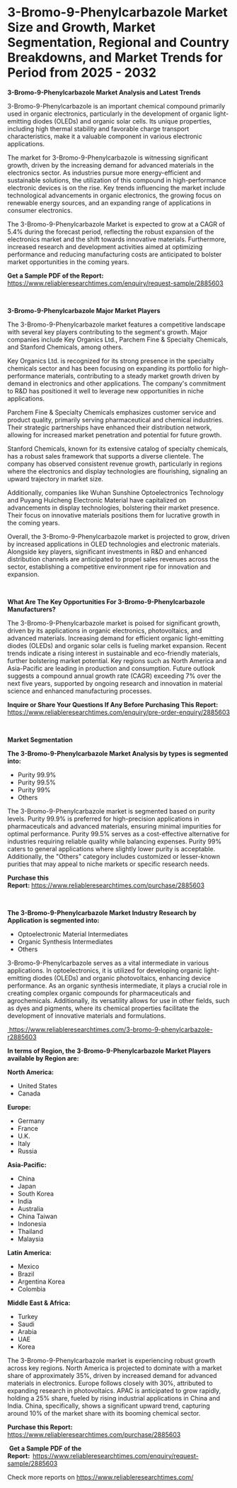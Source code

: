 <p><h1>3-Bromo-9-Phenylcarbazole Market Size and Growth, Market Segmentation, Regional and Country Breakdowns, and Market Trends for Period from 2025 -  2032</h1></p><p><strong>3-Bromo-9-Phenylcarbazole Market Analysis and Latest Trends</strong></p>
<p><p>3-Bromo-9-Phenylcarbazole is an important chemical compound primarily used in organic electronics, particularly in the development of organic light-emitting diodes (OLEDs) and organic solar cells. Its unique properties, including high thermal stability and favorable charge transport characteristics, make it a valuable component in various electronic applications. </p><p>The market for 3-Bromo-9-Phenylcarbazole is witnessing significant growth, driven by the increasing demand for advanced materials in the electronics sector. As industries pursue more energy-efficient and sustainable solutions, the utilization of this compound in high-performance electronic devices is on the rise. Key trends influencing the market include technological advancements in organic electronics, the growing focus on renewable energy sources, and an expanding range of applications in consumer electronics.</p><p>The 3-Bromo-9-Phenylcarbazole Market is expected to grow at a CAGR of 5.4% during the forecast period, reflecting the robust expansion of the electronics market and the shift towards innovative materials. Furthermore, increased research and development activities aimed at optimizing performance and reducing manufacturing costs are anticipated to bolster market opportunities in the coming years.</p></p>
<p><strong>Get a Sample PDF of the Report:&nbsp;</strong> <a href="https://www.reliableresearchtimes.com/enquiry/request-sample/2885603?utm_campaign=2222&utm_medium=2&utm_source=Github&utm_content=ia&utm_term=13032025&utm_id=3-bromo-9-phenylcarbazole">https://www.reliableresearchtimes.com/enquiry/request-sample/2885603</a></p>
<p>&nbsp;</p>
<p><strong>3-Bromo-9-Phenylcarbazole Major Market Players</strong></p>
<p><p>The 3-Bromo-9-Phenylcarbazole market features a competitive landscape with several key players contributing to the segment's growth. Major companies include Key Organics Ltd., Parchem Fine & Specialty Chemicals, and Stanford Chemicals, among others. </p><p>Key Organics Ltd. is recognized for its strong presence in the specialty chemicals sector and has been focusing on expanding its portfolio for high-performance materials, contributing to a steady market growth driven by demand in electronics and other applications. The company's commitment to R&D has positioned it well to leverage new opportunities in niche applications.</p><p>Parchem Fine & Specialty Chemicals emphasizes customer service and product quality, primarily serving pharmaceutical and chemical industries. Their strategic partnerships have enhanced their distribution network, allowing for increased market penetration and potential for future growth.</p><p>Stanford Chemicals, known for its extensive catalog of specialty chemicals, has a robust sales framework that supports a diverse clientele. The company has observed consistent revenue growth, particularly in regions where the electronics and display technologies are flourishing, signaling an upward trajectory in market size.</p><p>Additionally, companies like Wuhan Sunshine Optoelectronics Technology and Puyang Huicheng Electronic Material have capitalized on advancements in display technologies, bolstering their market presence. Their focus on innovative materials positions them for lucrative growth in the coming years.</p><p>Overall, the 3-Bromo-9-Phenylcarbazole market is projected to grow, driven by increased applications in OLED technologies and electronic materials. Alongside key players, significant investments in R&D and enhanced distribution channels are anticipated to propel sales revenues across the sector, establishing a competitive environment ripe for innovation and expansion.</p></p>
<p>&nbsp;</p>
<p><strong>What Are The Key Opportunities For 3-Bromo-9-Phenylcarbazole Manufacturers?</strong></p>
<p><p>The 3-Bromo-9-Phenylcarbazole market is poised for significant growth, driven by its applications in organic electronics, photovoltaics, and advanced materials. Increasing demand for efficient organic light-emitting diodes (OLEDs) and organic solar cells is fueling market expansion. Recent trends indicate a rising interest in sustainable and eco-friendly materials, further bolstering market potential. Key regions such as North America and Asia-Pacific are leading in production and consumption. Future outlook suggests a compound annual growth rate (CAGR) exceeding 7% over the next five years, supported by ongoing research and innovation in material science and enhanced manufacturing processes.</p></p>
<p><strong>Inquire or Share Your Questions If Any Before Purchasing This Report:</strong> <a href="https://www.reliableresearchtimes.com/enquiry/pre-order-enquiry/2885603?utm_campaign=2222&utm_medium=2&utm_source=Github&utm_content=ia&utm_term=13032025&utm_id=3-bromo-9-phenylcarbazole">https://www.reliableresearchtimes.com/enquiry/pre-order-enquiry/2885603</a></p>
<p>&nbsp;</p>
<p><strong>Market Segmentation</strong></p>
<p><strong>The 3-Bromo-9-Phenylcarbazole Market Analysis by types is segmented into:</strong></p>
<p><ul><li>Purity 99.9%</li><li>Purity 99.5%</li><li>Purity 99%</li><li>Others</li></ul></p>
<p><p>The 3-Bromo-9-Phenylcarbazole market is segmented based on purity levels. Purity 99.9% is preferred for high-precision applications in pharmaceuticals and advanced materials, ensuring minimal impurities for optimal performance. Purity 99.5% serves as a cost-effective alternative for industries requiring reliable quality while balancing expenses. Purity 99% caters to general applications where slightly lower purity is acceptable. Additionally, the "Others" category includes customized or lesser-known purities that may appeal to niche markets or specific research needs.</p></p>
<p><strong>Purchase this Report:&nbsp;</strong><a href="https://www.reliableresearchtimes.com/purchase/2885603?utm_campaign=2222&utm_medium=2&utm_source=Github&utm_content=ia&utm_term=13032025&utm_id=3-bromo-9-phenylcarbazole">https://www.reliableresearchtimes.com/purchase/2885603</a></p>
<p>&nbsp;</p>
<p><strong>The 3-Bromo-9-Phenylcarbazole Market Industry Research by Application is segmented into:</strong></p>
<p><ul><li>Optoelectronic Material Intermediates</li><li>Organic Synthesis Intermediates</li><li>Others</li></ul></p>
<p><p>3-Bromo-9-Phenylcarbazole serves as a vital intermediate in various applications. In optoelectronics, it is utilized for developing organic light-emitting diodes (OLEDs) and organic photovoltaics, enhancing device performance. As an organic synthesis intermediate, it plays a crucial role in creating complex organic compounds for pharmaceuticals and agrochemicals. Additionally, its versatility allows for use in other fields, such as dyes and pigments, where its chemical properties facilitate the development of innovative materials and formulations.</p></p>
<p><a href="https://www.reliableresearchtimes.com/3-bromo-9-phenylcarbazole-r2885603?utm_campaign=2222&utm_medium=2&utm_source=Github&utm_content=ia&utm_term=13032025&utm_id=3-bromo-9-phenylcarbazole">&nbsp;https://www.reliableresearchtimes.com/3-bromo-9-phenylcarbazole-r2885603</a></p>
<p><strong>In terms of Region, the 3-Bromo-9-Phenylcarbazole Market Players available by Region are:</strong></p>
<p>
    <p> <strong> North America: </strong>
        <ul>
            <li>United States</li>
            <li>Canada</li>
        </ul>
        </p> 
    <p> <strong> Europe: </strong>
        <ul>
            <li>Germany</li>
            <li>France</li>
            <li>U.K.</li>
            <li>Italy</li>
            <li>Russia</li>
        </ul>
        </p> 
    <p> <strong> Asia-Pacific: </strong>
        <ul>
            <li>China</li>
            <li>Japan</li>
            <li>South Korea</li>
            <li>India</li>
            <li>Australia</li>
            <li>China Taiwan</li>
            <li>Indonesia</li>
            <li>Thailand</li>
            <li>Malaysia</li>
        </ul>
        </p> 
    <p> <strong> Latin America: </strong>
        <ul>
            <li>Mexico</li>
            <li>Brazil</li>
            <li>Argentina Korea</li>
            <li>Colombia</li>
        </ul>
        </p> 
    <p> <strong> Middle East & Africa: </strong>
        <ul>
            <li>Turkey</li>
            <li>Saudi</li>
            <li>Arabia</li>
            <li>UAE</li>
            <li>Korea</li>
        </ul>
    </p>
    </p>
<p><p>The 3-Bromo-9-Phenylcarbazole market is experiencing robust growth across key regions. North America is projected to dominate with a market share of approximately 35%, driven by increased demand for advanced materials in electronics. Europe follows closely with 30%, attributed to expanding research in photovoltaics. APAC is anticipated to grow rapidly, holding a 25% share, fueled by rising industrial applications in China and India. China, specifically, shows a significant upward trend, capturing around 10% of the market share with its booming chemical sector.</p></p>
<p><strong>Purchase this Report: </strong><a href="https://www.reliableresearchtimes.com/purchase/2885603?utm_campaign=2222&utm_medium=2&utm_source=Github&utm_content=ia&utm_term=13032025&utm_id=3-bromo-9-phenylcarbazole">https://www.reliableresearchtimes.com/purchase/2885603</a></p>
<p>&nbsp;<strong>Get a Sample PDF of the Report:&nbsp;&nbsp;</strong><a href="https://www.reliableresearchtimes.com/enquiry/request-sample/2885603?utm_campaign=2222&utm_medium=2&utm_source=Github&utm_content=ia&utm_term=13032025&utm_id=3-bromo-9-phenylcarbazole">https://www.reliableresearchtimes.com/enquiry/request-sample/2885603</a></p>
<p><strong></strong></p>
<p>Check more reports on <a href="https://www.reliableresearchtimes.com/?utm_campaign=2222&utm_medium=2&utm_source=Github&utm_content=ia&utm_term=13032025&utm_id=3-bromo-9-phenylcarbazole">https://www.reliableresearchtimes.com/</a></p>